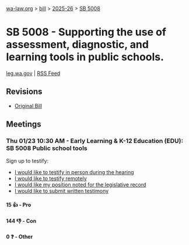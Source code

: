 [wa-law.org](/) > [bill](/bill/) > [2025-26](/bill/2025-26/) > [SB 5008](/bill/2025-26/sb/5008/)

# SB 5008 - Supporting the use of assessment, diagnostic, and learning tools in public schools.
[leg.wa.gov](https://app.leg.wa.gov/billsummary?BillNumber=5008&Year=2025&Initiative=false) | [RSS Feed](./rss.xml)

## Revisions
* [Original Bill](1/)

## Meetings
### Thu 01/23 10:30 AM - Early Learning & K-12 Education (EDU): SB 5008 Public school tools
Sign up to testify:
* [I would like to testify in person during the hearing](https://app.leg.wa.gov/csi/Testifier/Add?chamber=House&mId=32478&aId=161542&caId=24738&tId=1)
* [I would like to testify remotely](https://app.leg.wa.gov/csi/Testifier/Add?chamber=House&mId=32478&aId=161542&caId=24738&tId=2)
* [I would like my position noted for the legislative record](https://app.leg.wa.gov/csi/Testifier/Add?chamber=House&mId=32478&aId=161542&caId=24738&tId=3)
* [I would like to submit written testimony](https://app.leg.wa.gov/csi/Testifier/Add?chamber=House&mId=32478&aId=161542&caId=24738&tId=4)

#### 15 👍 - Pro

#### 144 👎 - Con

#### 0 ❓ - Other

